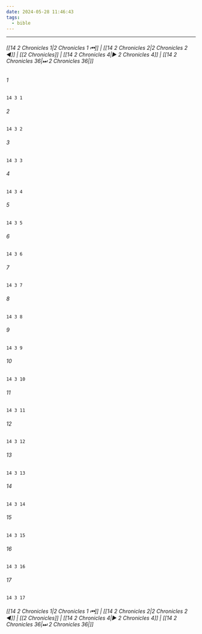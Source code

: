 ```yaml
---
date: 2024-05-28 11:46:43
tags:
  - bible
---
```

___

###### [[14 2 Chronicles 1|2 Chronicles 1 ⏮]] | [[14 2 Chronicles 2|2 Chronicles 2 ◀]] | [[2 Chronicles]] | [[14 2 Chronicles 4|▶ 2 Chronicles 4]] | [[14 2 Chronicles 36|⏭ 2 Chronicles 36|]]

###### 1
``` verse
14 3 1 
```
###### 2
``` verse
14 3 2 
```
###### 3
``` verse
14 3 3 
```
###### 4
``` verse
14 3 4 
```
###### 5
``` verse
14 3 5 
```
###### 6
``` verse
14 3 6 
```
###### 7
``` verse
14 3 7 
```
###### 8
``` verse
14 3 8 
```
###### 9
``` verse
14 3 9 
```
###### 10
``` verse
14 3 10 
```
###### 11
``` verse
14 3 11 
```
###### 12
``` verse
14 3 12 
```
###### 13
``` verse
14 3 13 
```
###### 14
``` verse
14 3 14 
```
###### 15
``` verse
14 3 15 
```
###### 16
``` verse
14 3 16 
```
###### 17
``` verse
14 3 17 
```

###### [[14 2 Chronicles 1|2 Chronicles 1 ⏮]] | [[14 2 Chronicles 2|2 Chronicles 2 ◀]] | [[2 Chronicles]] | [[14 2 Chronicles 4|▶ 2 Chronicles 4]] | [[14 2 Chronicles 36|⏭ 2 Chronicles 36|]]

